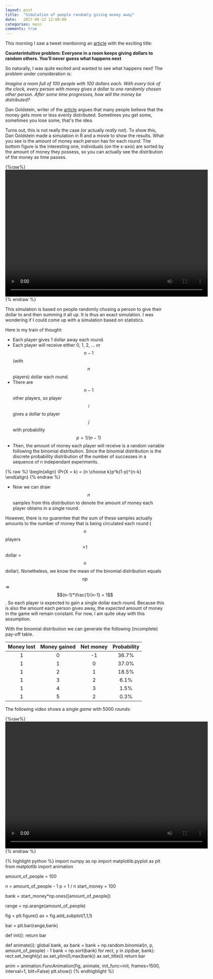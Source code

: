 ```yaml
---
layout: post
title:  "Simulation of people randomly giving money away"
date:   2017-06-22 12:00:00
categories: main
comments: true
---
```


This morning I saw a tweet mentioning an [article][1] with the exciting title:

**Counterintuitive problem: Everyone in a room keeps giving dollars to random others. You’ll never guess what happens next**

So naturally, I was quite excited and wanted to see what happens next! The problem under consideration is:

*Imagine a room full of 100 people with 100 dollars each. With every tick of the clock, every person with money gives a dollar to one randomly chosen other person. After some time progresses, how will the money be distributed?*

Dan Goldstein, writer of the [article][1] argues that many people believe that the money gets more or less evenly distributed. Sometimes you get some, sometimes you lose some, that's the idea.

Turns out, this is not really the case (or actually *really not*). To show this, Dan Goldstein made a simulation in R and a movie to show the results. What you see is the amount of money each person has for each round. The bottom figure is the interesting one, individuals (on the x-axis) are sorted by the amount of money they possess, so you can actually see the distribution of the money as time passes.

{%raw%}
<video width="640" height="400" controls preload> 
    <source src="http://www.decisionsciencenews.com/wp-content/uploads/2017/06/dollar_stacked2.mp4?_=1"></source> 
</video>
{% endraw %}

This simulation is based on people randomly chosing a person to give their dollar to and then summing it all up. It is thus an exact simulation. I was wondering if I could come up with a simulation based on statistics.

Here is my train of thought:

- Each player gives 1 dollar away each round.
- Each player will receive either 0, 1, 2, ... or $$n - 1$$ (with $$n$$ players) dollar each round.
- There are $$n - 1$$ other players, so player $$i$$ gives a dollar to player $$j$$ with probability $$p = 1/(n-1)$$
- Then, the amount of money each player will receive is a random variable following the binomial distribution. Since the binomial distribution is the discrete probability distribution of the number of successes in a sequence of n independant experiments.

{% raw %}
\begin{align}
	\Pr(X = k) = {n \choose k}p^k(1-p)^{n-k}
\end{align}
{% endraw %}

- Now we can draw $$n$$ samples from this distribution to denote the amount of money each player obtains in a single round.

However, there is no guarentee that the sum of these samples actually amounts to the number of money that is being circulated each round ($$n$$ players $$\times 1$$ dollar = $$n$$ dollar). 
Nonetheless, we know the mean of the binomial distribution equals $$np$$ => $$(n-1)*\frac{1}{n-1} = 1$$. So each player is expected to gain a single dollar each round. Because this is also the amount each person gives away, the *expected* amount of money in the game will remain constant. For now, I am quite okay with this assumption.

With the binomial distribution we can generate the following (incomplete) pay-off table.

| Money lost    | Money gained  | Net money  | Probability |
| :-----------: |:-------------:| :-----:    | :-----: |
| 1            | 0             | -1         | 36.7%|
| 1            | 1             |   0        | 37.0%|
| 1            | 2             |    1       | 18.5%|
| 1            | 3             |    2       | 6.1%|
| 1            | 4             |    3       | 1.5%|
| 1            | 5            |    2       | 0.3%|

The following video shows a single *game* with 5000 *rounds*:

{%raw%}
<video width="640" height="400" controls preload> 
    <source src="/assets/videos/money.mp4"></source> 
</video>
{% endraw %}


{% highlight python %}
import numpy as np
import matplotlib.pyplot as plt
from matplotlib import animation

amount_of_people = 100

n = amount_of_people - 1
p = 1 / n
start_money = 100

bank = start_money*np.ones([amount_of_people])

range = np.arange(amount_of_people)

fig = plt.figure()
ax = fig.add_subplot(1,1,1)

bar = plt.bar(range,bank)

def init():
    return bar

def animate(i):
    global bank, ax
    bank = bank + np.random.binomial(n, p, amount_of_people) - 1
    bank = np.sort(bank)
    for rect, y in zip(bar, bank):
        rect.set_height(y)
    ax.set_ylim(0,max(bank))
    ax.set_title(i)
    return bar

anim = animation.FuncAnimation(fig, animate, init_func=init,
                               frames=1500, interval=1, blit=False)
plt.show()
{% endhighlight %}






[1]:http://www.decisionsciencenews.com/2017/06/19/counterintuitive-problem-everyone-room-keeps-giving-dollars-random-others-youll-never-guess-happens-next/